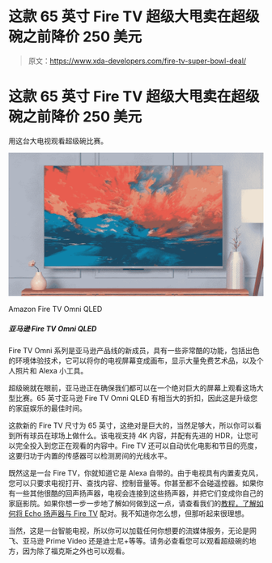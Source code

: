 # 这款 65 英寸 Fire TV 超级大甩卖在超级碗之前降价 250 美元

> 原文：<https://www.xda-developers.com/fire-tv-super-bowl-deal/>

# 这款 65 英寸 Fire TV 超级大甩卖在超级碗之前降价 250 美元

用这台大电视观看超级碗比赛。

 <picture>![The new Fire TV Omni QLED lineup introduces the Ambient Experience smart technology, supports 4K resolutions, and includes Alexa.](img/f56c8e6e59139b07b24b930c1a79844d.png)</picture> 

Amazon Fire TV Omni QLED

##### 亚马逊 Fire TV Omni QLED

Fire TV Omni 系列是亚马逊产品线的新成员，具有一些非常酷的功能，包括出色的环境体验技术，它可以将你的电视屏幕变成画布，显示大量免费艺术品，以及个人照片和 Alexa 小工具。

超级碗就在眼前，亚马逊正在确保我们都可以在一个绝对巨大的屏幕上观看这场大型比赛。65 英寸亚马逊 Fire TV Omni QLED 有相当大的折扣，因此这是升级您的家庭娱乐的最佳时间。

这款新的 Fire TV 尺寸为 65 英寸，这绝对是巨大的，当然足够大，所以你可以看到所有球员在球场上做什么。该电视支持 4K 内容，并配有先进的 HDR，让您可以完全投入到您正在观看的内容中。Fire TV 还可以自动优化电影和节目的亮度，这要归功于内置的传感器可以检测房间的光线水平。

既然这是一台 Fire TV，你就知道它是 Alexa 自带的。由于电视具有内置麦克风，您可以只要求电视打开、查找内容、控制音量等。你甚至都不会碰遥控器。如果你有一些其他很酷的回声扬声器，电视会连接到这些扬声器，并把它们变成你自己的家庭影院。如果你想一步一步地了解如何做到这一点，请查看我们的[教程，了解如何将 Echo 扬声器与 Fire TV](https://www.xda-developers.com/how-to-pair-amazon-echo-fire-tv/) 配对。我不知道你怎么想，但那听起来很理想。

当然，这是一台智能电视，所以你可以加载任何你想要的流媒体服务，无论是网飞、亚马逊 Prime Video 还是迪士尼+等等。请务必查看您可以观看超级碗的地方，因为除了福克斯之外也可以观看。